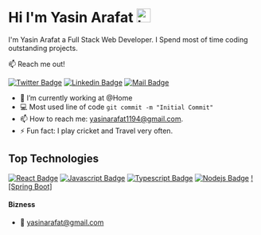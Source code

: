 # Hi I'm Yasin Arafat <img src= "https://user-images.githubusercontent.com/1303154/88677602-1635ba80-d120-11ea-84d8-d263ba5fc3c0.gif" width="28px" alt="hi">

I'm Yasin Arafat a Full Stack Web Developer. I Spend most of time coding outstanding projects.

:mailbox: Reach me out!

[![Twitter Badge](https://img.shields.io/badge/-@yasinarafat-1ca0f1?style=flat&labelColor=1ca0f1&logo=twitter&logoColor=white&link=https://twitter.com/yasinarafat1194)](https://twitter.com/yasinarafat1194) [![Linkedin Badge](https://img.shields.io/badge/-yasin94-0e76a8?style=flat&labelColor=0e76a8&logo=linkedin&logoColor=white)](https://www.linkedin.com/in/yasin94) [![Mail Badge](https://img.shields.io/badge/-yasinarafat1194@gmail.com-c0392b?style=flat&labelColor=c0392b&logo=gmail&logoColor=white)](mailto:yasinarafat1194@gmail.com)

<!-- TODO: Add last video link -->

- 🔭 I’m currently working at @Home
- :computer: Most used line of code `git commit -m "Initial Commit"`
- 📫 How to reach me: yasinarafat1194@gmail.com.
- ⚡ Fun fact: I play cricket and Travel very often.

## Top Technologies

<!-- TODO: Make technologies links takes you to repositories -->

[![React Badge](https://img.shields.io/badge/-React-61DBFB?style=for-the-badge&labelColor=black&logo=react&logoColor=61DBFB)](#) [![Javascript Badge](https://img.shields.io/badge/-Javascript-F0DB4F?style=for-the-badge&labelColor=black&logo=javascript&logoColor=F0DB4F)](#) [![Typescript Badge](https://img.shields.io/badge/-Typescript-007acc?style=for-the-badge&labelColor=black&logo=typescript&logoColor=007acc)](#) [![Nodejs Badge](https://img.shields.io/badge/-Nodejs-3C873A?style=for-the-badge&labelColor=black&logo=node.js&logoColor=3C873A)](#) [![Spring Boot]](#)



#### Bizness

<!-- - :paperclip: [My Resume/CV](https://github.com/ipenywis/ipenywis/blob/master/resumes/resume%20v1.0.pdf) -->
- :email: yasinarafat@gmail.com
